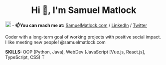 <h1 align="center">Hi 👋, I'm Samuel Matlock  </h1>

<img height=18px src="https://komarev.com/ghpvc/?username=samuelmatlock&label=Profile%20views&color=0e75b6&style=flat" alt="samuelmatlock" /> - **📫You can reach me at:** [SamuelMatlock.com](https://samuelmatlock.com) / [LinkedIn](https://linkedin.com/in/samuelmatlock/) / [Twitter](https://twitter.com/samuelmatlock)

Coder with a long-term goal of working projects with positive social impact. I like meeting new people! @samuelmatlock.com

**SKILLS:** OOP (Python, Java), WebDev (JavaScript [Vue.js, React.js], TypeScript, CSS)
T
